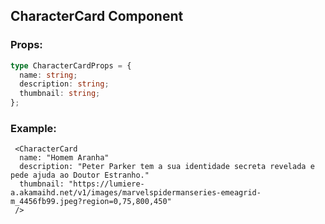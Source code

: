 ## CharacterCard Component

### Props:

```ts
type CharacterCardProps = {
  name: string;
  description: string;
  thumbnail: string;
};
```

### Example:

```tsx
 <CharacterCard
  name: "Homem Aranha"
  description: "Peter Parker tem a sua identidade secreta revelada e pede ajuda ao Doutor Estranho."
  thumbnail: "https://lumiere-a.akamaihd.net/v1/images/marvelspidermanseries-emeagrid-m_4456fb99.jpeg?region=0,75,800,450"
 />
```
